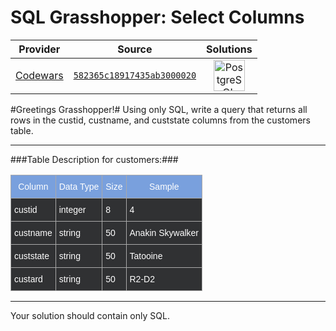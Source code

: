 [_metadata_:generated]: - "true"

# SQL Grasshopper: Select Columns

<!-- INFO TABLE BEGIN -->

| Provider                                        | Source                                                                               | Solutions                                                                                                                                                     |
| :---------------------------------------------: | :----------------------------------------------------------------------------------: | :-----------------------------------------------------------------------------------------------------------------------------------------------------------: |
| [Codewars](../../../docs/providers/Codewars.md) | [`582365c18917435ab3000020`](https://www.codewars.com/kata/582365c18917435ab3000020) | [<img src="https://res.cloudinary.com/rascaltwo/image/upload/v1631924086/postgresql_pzymmo.svg" alt="PostgreSQL" title="PostgreSQL" width="50" />](solve.sql) |

<!-- INFO TABLE END -->

#Greetings Grasshopper!#
Using only SQL, write a query that returns all rows in the custid, custname, and custstate columns from the customers table.
**********************************************************************
###Table Description for customers:###
<style type="text/css">
.tg  {border-collapse:collapse;border-spacing:0;border-color:#aaa;}
.tg td{font-family:Arial, sans-serif;font-size:14px;padding:10px 5px;border-style:solid;border-width:1px;overflow:hidden;word-break:normal;border-color:#aaa;color:#fff;background-color:#303133;}
.tg th{font-family:Arial, sans-serif;font-size:14px;font-weight:normal;padding:10px 5px;border-style:solid;border-width:1px;overflow:hidden;word-break:normal;border-color:#aaa;color:#fff;background-color:#79a0dd;}
.tg .tg-yw4l{vertical-align:top}
</style>
<table width=700 class="tg">
  <tr>
    <th class="tg-031e">Column</th>
    <th class="tg-031e">Data Type</th>
    <th class="tg-031e">Size</th>
    <th class="tg-031e">Sample</th>
  </tr>
  <tr>
    <td class="tg-031e">custid</td>
    <td class="tg-031e">integer</td>
    <td class="tg-031e">8</td>
    <td class="tg-031e">4</td>
  </tr>
  <tr>
    <td class="tg-031e">custname</td>
    <td class="tg-031e">string</td>
    <td class="tg-031e">50</td>
    <td class="tg-031e">Anakin Skywalker</td>
  </tr>
  <tr>
    <td class="tg-yw4l">custstate</td>
    <td class="tg-yw4l">string</td>
    <td class="tg-yw4l">50</td>
    <td class="tg-yw4l">Tatooine</td>
  </tr>
  <tr>
    <td class="tg-yw4l">custard</td>
    <td class="tg-yw4l">string</td>
    <td class="tg-yw4l">50</td>
    <td class="tg-yw4l">R2-D2</td>
  </tr>
</table>

***
Your solution should contain only SQL.   
   
      
         
